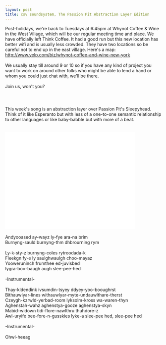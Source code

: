 ```yaml
---
layout: post
title: csv soundsystem, The Passion Pit Abstraction Layer Edition
---
```



Post-holidays, we're back to Tuesdays at 6:45pm at Whynot Coffee & Wine in the West Village, which will be our regular meeting time and place. We have officially left Think Coffee. It had a good run but this new location has better wifi and is usually less crowded. They have two locations so be careful not to end up in the east village. Here's a map: http://www.yelp.com/biz/whynot-coffee-and-wine-new-york
<br/><br/>
We usually stay till around 9 or 10 so if you have any kind of project you want to work on around other folks who might be able to lend a hand or whom you could just chat with, we'll be there.
<br/><br/>
Join us, won't you?
###
<br/><br/>
This week's song is an abstraction layer over Passion Pit's Sleepyhead. Think of it like Esperanto but with less of a one-to-one semantic relationship to other languages or like baby-babble but with more of a beat.
<br/><br/>
<iframe width="420" height="315" src="//www.youtube.com/embed/ThbJtOAkHy4" frameborder="0" allowfullscreen></iframe>
<br/><br/>
Andyooased ay-wayz ly-fye ara-na brim<br/>
Burnyng-sauld burnyng-thm dhbrourning rym<br/>
<br/>
Ly-k-sty-z burnyng-coles rytroodada-k<br/>
Fleekgn fy-e ly saulghwaulgh choo-mayaz<br/>
Yooweruninch frumthee ed-juvisbed<br/>
Iygra-boo-baugh augh slee-pee-hed<br/>
<br/>
-Instrumental-<br/>
<br/>
Thay-kldendink ivsumdin-tsyey ddyey-yoo-booughrst<br/>
Bithauwlyar-lines withauwlyar-myte-undauwlthare-therst<br/>
Czeygh-kzrwld-yerbad-room lyksolm-kross wa-waren-thyn<br/>
Aghenstah-wahz aghenstya-gooze aghenstya-skyn<br/>
Mabid-widown tidi-flore-nawlthru thuhdore-z<br/>
Awl-uryife bee-fore-n-gusskies lyke-a slee-pee hed, slee-pee hed<br/>
<br/>
-Instrumental-<br/>
<br/>
Ohwl-heeag<br/>
<br/>
